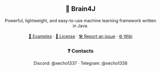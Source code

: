 <h2 align="center">🧠 Brain4J</h2>

<div align="center">
    Powerful, lightweight, and easy-to-use machine learning framework written in Java.
    <br><br>
    <a href="https://github.com/xEcho1337/brain4j-examples">🚀 Examples</a>
    ·
    <a href="https://github.com/xEcho1337/Brain4J/blob/main/LICENSE">📄 License</a>
    ·
    <a href="https://github.com/xEcho1337/brain4j/issues/new?template=Blank+issue">🛠️ Report an issue</a>
    ·
    <a href="https://github.com/xEcho1337/brain4j/wiki">⚙️ Wiki</a>
</div>
<h3 align="center">❓ Contacts</h3>
<div align="center">
    Discord: @xecho1337
    ·
    Telegram: @xecho1338
</div>
